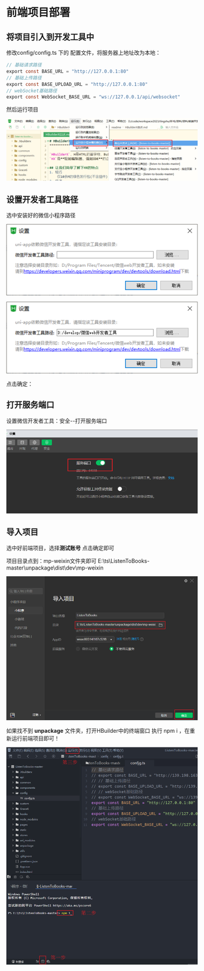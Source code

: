 # 前端项目部署

## 将项目引入到开发工具中

修改config/config.ts 下的 配置文件，将服务器上地址改为本地：

```java
// 基础请求路径
export const BASE_URL = "http://127.0.0.1:80"
// 基础上传路径
export const BASE_UPLOAD_URL = "http://127.0.0.1:80"
// webSocket基础路径
export const WebSocket_BASE_URL = "ws://127.0.0.1/api/websocket"
```

然后运行项目

![](assets/image-1.png)

## 设置开发者工具路径

选中安装好的微信小程序路径

![](assets/image-2.png)

![](assets/image-3.png)

点击确定：

## 打开服务端口

设置微信开发者工具：安全--打开服务端口

![](assets/image-4.png)

## 导入项目

选中好前端项目，选择**测试账号** 点击确定即可

项目目录点到：mp-weixin文件夹即可  E:\ts\ListenToBooks-master\unpackage\dist\dev\mp-weixin

![](assets/image-5.png)



如果找不到 **unpackage** 文件夹，打开HBuilder中的终端窗口 执行 npm i ，在重新运行前端项目即可！

![](assets/image-6.png)